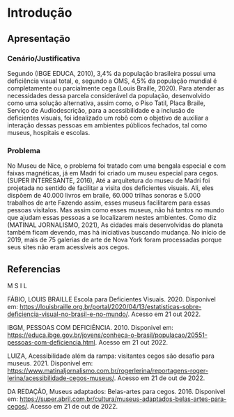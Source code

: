 # Introdução

## Apresentação
  ### Cenário/Justificativa
  Segundo (IBGE EDUCA, 2010), 3,4% da população brasileira possui uma deficiência visual total,  e, segundo a OMS, 4,5% da população mundial é completamente ou parcialmente cega (Louis Braille, 2020).
Para atender as necessidades dessa parcela considerável da população, desenvolvido como uma solução alternativa, assim como, o Piso Tatil, Placa Braile, Serviço de Audiodescrição, para a acessibilidade e a inclusão de deficientes visuais, foi idealizado um robô com o objetivo de auxiliar a interação dessas pessoas em ambientes públicos fechados, tal como museus, hospitais e escolas.
  
  ### Problema
  No Museu de Nice, o problema foi tratado com uma bengala especial e com faixas magnéticas, já em Madri foi criado um museu especial para cegos. 
(SUPER INTERESANTE, 2016), Até a arquitetura do museu de Madri foi projetada no sentido de facilitar a visita dos deficientes visuais. Ali, eles dispõem de 40.000 livros em braile, 60.000 trilhas sonoras e 5.000 trabalhos de arte 
Fazendo assim, esses museus facilitarem para essas pessoas visitalos. Mas assim como esses museus, não há tantos no mundo que ajudam essas pessoas a se localizarem nestes ambientes.
Como diz (MATINAL JORNALISMO, 2021), As cidades mais desenvolvidas do planeta também ficam devendo, mas há iniciativas buscando mudança. No início de 2019, mais de 75 galerias de arte de Nova York foram processadas porque seus sites não eram acessíveis aos cegos.

## Referencias
 M S I L
 
 FÁBIO, LOUIS BRAILLE Escola para Deficientes Visuais. 2020. Disponivel em:
 https://louisbraille.org.br/portal/2020/04/13/estatisticas-sobre-deficiencia-visual-no-brasil-e-no-mundo/. Acesso em 21 out 2022.

IBGM, PESSOAS COM DEFICIÊNCIA. 2010. Disponivel em:
 https://educa.ibge.gov.br/jovens/conheca-o-brasil/populacao/20551-pessoas-com-deficiencia.html. Acesso em 21 out 2022.
 
 LUIZA, Acessibilidade além da rampa: visitantes cegos são desafio para museus. 2021. Disponivel em:
 https://www.matinaljornalismo.com.br/rogerlerina/reportagens-roger-lerina/acessibilidade-cegos-museus/. Acesso em 21 de out de 2022.
 
 DA REDAÇÂO, Museus adaptados: Belas-artes para cegos. 2016. Disponivel em:
 https://super.abril.com.br/cultura/museus-adaptados-belas-artes-para-cegos/. Acesso em 21 de out de 2022.
 
 
 

